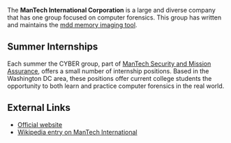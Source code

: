 The **ManTech International Corporation** is a large and diverse company
that has one group focused on computer forensics. This group has written
and maintains the [mdd memory imaging tool](mdd "wikilink").

## Summer Internships

Each summer the CYBER group, part of [ManTech Security and Mission
Assurance](http://www.mantech.com/msma/), offers a small number of
internship positions. Based in the Washington DC area, these positions
offer current college students the opportunity to both learn and
practice computer forensics in the real world.

## External Links

- [Official website](http://www.mantech.com/)
- [Wikipedia entry on ManTech
  International](http://en.wikipedia.org/wiki/Mantech_International)